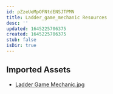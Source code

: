 ```yaml
---
id: pZzeUeMpOFNtdENSJTPMN
title: Ladder_game_mechanic Resources
desc: ''
updated: 1645225706375
created: 1645225706375
stub: false
isDir: true
---
```

## Imported Assets
- [Ladder Game Mechanic.jpg](/assets/ladder-game-mechanic-As1dLSg1b8aL.jpg)
